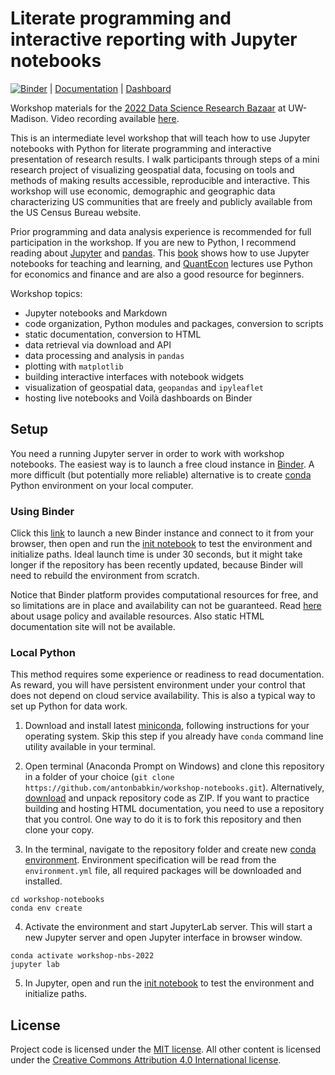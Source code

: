 # Literate programming and interactive reporting with Jupyter notebooks

[![Binder](https://mybinder.org/badge_logo.svg)](https://mybinder.org/v2/gh/antonbabkin/workshop-notebooks/HEAD?urlpath=lab) |
[Documentation](https://antonbabkin.github.io/workshop-notebooks/) |
[Dashboard](https://mybinder.org/v2/gh/antonbabkin/workshop-notebooks/HEAD?urlpath=voila%2Frender%2Fnbs%2Fdashboard.ipynb)

Workshop materials for the [2022 Data Science Research Bazaar](https://datascience.wisc.edu/data-science-research-bazaar/) at UW-Madison. Video recording available [here](https://www.youtube.com/watch?v=xWiLzdHSowk).

This is an intermediate level workshop that will teach how to use Jupyter notebooks with Python for literate programming and interactive presentation of research results. I  walk participants through steps of a mini research project of visualizing geospatial data, focusing on tools and methods of making results accessible, reproducible and interactive. This workshop will use economic, demographic and geographic data characterizing US communities that are freely and publicly available from the US Census Bureau website.

Prior programming and data analysis experience is recommended for full participation in the workshop. If you are new to Python, I recommend reading about [Jupyter](https://jupyter.org/) and [pandas](https://pandas.pydata.org/). This [book](https://jupyter4edu.github.io/jupyter-edu-book/) shows how to use Jupyter notebooks for teaching and learning, and [QuantEcon](https://quantecon.org/lectures/) lectures use Python for economics and finance and are also a good resource for beginners.

Workshop topics: 
- Jupyter notebooks and Markdown
- code organization, Python modules and packages, conversion to scripts
- static documentation, conversion to HTML
- data retrieval via download and API
- data processing and analysis in `pandas`
- plotting with `matplotlib`
- building interactive interfaces with notebook widgets
- visualization of geospatial data, `geopandas` and `ipyleaflet`
- hosting live notebooks and Voilà dashboards on Binder


## Setup

You need a running Jupyter server in order to work with workshop notebooks. The easiest way is to launch a free cloud instance in [Binder](https://mybinder.org/). A more difficult (but potentially more reliable) alternative is to create [conda](https://docs.conda.io/en/latest/) Python environment on your local computer.

### Using Binder

Click this [link](https://mybinder.org/v2/gh/antonbabkin/workshop-notebooks/HEAD?urlpath=lab) to launch a new Binder instance and connect to it from your browser, then open and run the [init notebook](nbs/__init__.ipynb) to test the environment and initialize paths. Ideal launch time is under 30 seconds, but it might take longer if the repository has been recently updated, because Binder will need to rebuild the environment from scratch.

Notice that Binder platform provides computational resources for free, and so limitations are in place and availability can not be guaranteed. Read [here](https://mybinder.readthedocs.io/en/latest/about/about.html#using-the-mybinder-org-service) about usage policy and available resources. Also static HTML documentation site will not be available.


### Local Python

This method requires some experience or readiness to read documentation. As reward, you will have persistent environment under your control that does not depend on cloud service availability. This is also a typical way to set up Python for data work.

1. Download and install latest [miniconda](https://docs.conda.io/en/latest/miniconda.html), following instructions for your operating system. Skip this step if you already have `conda` command line utility available in your terminal.

2. Open terminal (Anaconda Prompt on Windows) and clone this repository in a folder of your choice (`git clone https://github.com/antonbabkin/workshop-notebooks.git`). Alternatively, [download](https://github.com/antonbabkin/workshop-notebooks/archive/refs/heads/main.zip) and unpack repository code as ZIP. If you want to practice building and hosting HTML documentation, you need to use a repository that you control. One way to do it is to fork this repository and then clone your copy.

3. In the terminal, navigate to the repository folder and create new [conda environment](https://conda.io/projects/conda/en/latest/user-guide/tasks/manage-environments.html#creating-an-environment-from-an-environment-yml-file). Environment specification will be read from the `environment.yml` file, all required packages will be downloaded and installed.
```
cd workshop-notebooks
conda env create
```

4. Activate the environment and start JupyterLab server. This will start a new Jupyter server and open Jupyter interface in browser window.
```
conda activate workshop-nbs-2022
jupyter lab
```

5. In Jupyter, open and run the [init notebook](nbs/__init__.ipynb) to test the environment and initialize paths.


## License

Project code is licensed under the [MIT license](LICENSE.md). All other content is licensed under the [Creative Commons Attribution 4.0 International license](https://creativecommons.org/licenses/by/4.0/).
